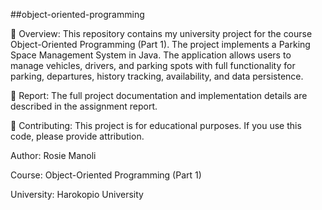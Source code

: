 ##object-oriented-programming 

📌 Overview:
This repository contains my university project for the course Object-Oriented Programming (Part 1). The project implements a Parking Space Management System in Java. The application allows users to manage vehicles, drivers, and parking spots with full functionality for parking, departures, history tracking, availability, and data persistence.

📜 Report:
The full project documentation and implementation details are described in the assignment report.

🤝 Contributing:
This project is for educational purposes. If you use this code, please provide attribution.

Author: Rosie Manoli

Course: Object-Oriented Programming (Part 1)

University: Harokopio University
